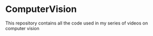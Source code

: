 # ComputerVision
This repository contains all the code used in my series of videos on computer vision
